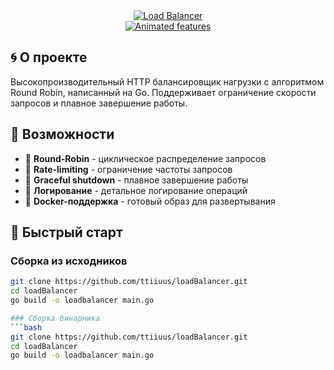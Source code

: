 <div align="center">
  <a href="https://github.com/ttiiuus/loadBalancer">
    <img src="https://img.shields.io/badge/⚡-Load_Balancer-8A2BE2?style=for-the-badge&logo=go&logoColor=white" alt="Load Balancer"/>
    <br>
    <img src="https://readme-typing-svg.demolab.com?font=Fira+Code&size=26&duration=2800&pause=1000&color=8A2BE2&center=true&width=500&lines=🚀+Round-Robin+Balancer;⚡+Powered+by+Go;🛡️+Rate-limiting+%26+Graceful+shutdown" alt="Animated features"/>
  </a>
</div>

## 🌀 О проекте

Высокопроизводительный HTTP балансировщик нагрузки с алгоритмом Round Robin, написанный на Go. Поддерживает ограничение скорости запросов и плавное завершение работы.

## 🌟 Возможности

- 🔁 **Round-Robin** - циклическое распределение запросов
- 🚦 **Rate-limiting** - ограничение частоты запросов
- 🛑 **Graceful shutdown** - плавное завершение работы
- 📝 **Логирование** - детальное логирование операций
- 🐳 **Docker-поддержка** - готовый образ для развертывания

## 🚀 Быстрый старт

### Сборка из исходников
```bash
git clone https://github.com/ttiiuus/loadBalancer.git
cd loadBalancer
go build -o loadbalancer main.go

### Сборка бинарника 
```bash
git clone https://github.com/ttiiuus/loadBalancer.git
cd loadBalancer
go build -o loadbalancer main.go
